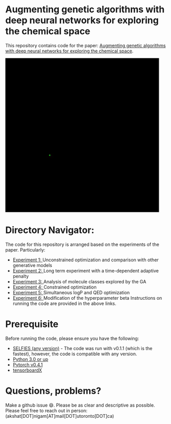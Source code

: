 # Augmenting genetic algorithms with deep neural networks for exploring the chemical space
This repository contains code for the paper: [Augmenting genetic algorithms with deep neural networks for exploring the chemical space](https://arxiv.org/abs/1909.11655).


<img align="center" src="./readme_docs/mol_view.gif"/>


# Directory Navigator: 
The code for this repository is arranged based on the experiments of the paper. Particularly: 
- [Experiment 1: ](https://github.com/akshat998/GA/tree/master/4.1) Unconstrained optimization and comparison with other generative models
- [Experiment 2: ](https://github.com/akshat998/GA/tree/master/4.2) Long term experiment with a time-dependent adaptive penalty
- [Experiment 3: ](https://github.com/akshat998/GA/tree/master/4.3) Analysis of molecule classes explored by the GA
- [Experiment 4: ](https://github.com/akshat998/GA/tree/master/4.4) Constrained optimization
- [Experiment 5: ](https://github.com/akshat998/GA/tree/master/4.5) Simultaneous logP and QED optimization
- [Experiment 6: ](https://github.com/akshat998/GA/tree/master/4.6) Modification of the hyperparameter beta
Instructions on running the code are provided in the above links.


# Prerequisite

Before running the code, please ensure you have the following:


- [SELFIES (any version)](https://github.com/aspuru-guzik-group/selfies) - 
  The code was run with v0.1.1 (which is the fastest), however, the code is compatible with any version. 
- [Python 3.0 or up](https://www.python.org/download/releases/3.0/)
- [Pytorch v0.4.1](https://pytorch.org/)
- [tensorboardX](https://pypi.org/project/tensorboardX/)



# Questions, problems?

Make a github issue 😄. Please be as clear and descriptive as possible. Please feel free to reach
out in person: (akshat[DOT]nigam[AT]mail[DOT]utoronto[DOT]ca)

